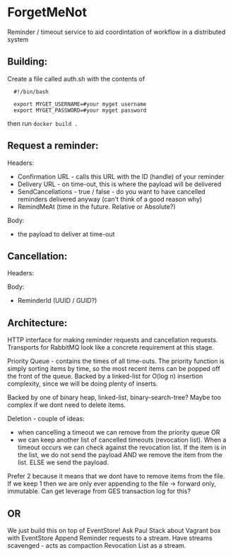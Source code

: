 ForgetMeNot
===========

Reminder / timeout service to aid coordintation of workflow in a distributed system

Building:
---------

Create a file called auth.sh with the contents of

```
  #!/bin/bash
  
  export MYGET_USERNAME=#your myget username
  export MYGET_PASSWORD=#your myget password
```

then run
`docker build .`




Request a reminder:
-------------------

Headers:
  - Confirmation URL - calls this URL with the ID (handle) of your reminder
  - Delivery URL - on time-out, this is where the payload will be delivered
  - SendCancellations - true / false - do you want to have cancelled reminders delivered anyway (can't think of a good reason why)
  - RemindMeAt (time in the future. Relative or Absolute?)

Body:
  - the payload to deliver at time-out


Cancellation:
-------------

Headers:

Body:
  - ReminderId (UUID / GUID?)


Architecture:
-------------

HTTP interface for making reminder requests and cancellation requests. 
Transports for RabbitMQ look like a concrete requirement at this stage.

Priority Queue - contains the times of all time-outs. The priority function is simply sorting items by time, so the most recent items can be popped off the front of the queue. Backed by a linked-list for O(log n) insertion complexity, since we will be doing plenty of inserts.

Backed by one of binary heap, linked-list, binary-search-tree? Maybe too complex if we dont need to delete items.

Deletion - couple of ideas:
  - when cancelling a timeout we can remove from the priority queue
OR
  - we can keep another list of cancelled timeouts (revocation list). When a timeout occurs we can check against the revocation list. If the item is in the list, we do not send the payload AND we remove the item from the list. ELSE we send the payload.

Prefer 2 because it means that we dont have to remove items from the file. If we keep 1 then we are only ever appending to the file -> forward only, immutable. Can get leverage from GES transaction log for this?

OR
--

We just build this on top of EventStore!
Ask Paul Stack about Vagrant box with EventStore
Append Reminder requests to a stream.
Have streams scavenged - acts as compaction
Revocation List as a stream.

